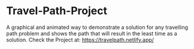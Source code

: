 # Travel-Path-Project
A graphical and animated way to demonstrate a solution for any travelling path problem and shows the path that will result in the least time as a solution. 
Check the Project at: https://travelpath.netlify.app/
